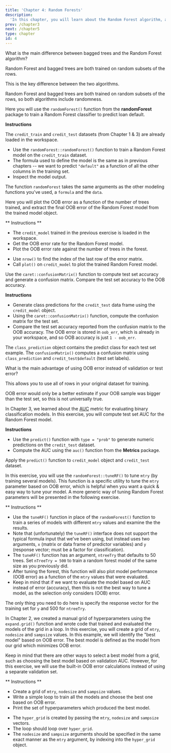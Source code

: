 ```yaml
---
title: 'Chapter 4: Random Forests'
description:
  'In this chapter, you will learn about the Random Forest algorithm, another tree-based ensemble method.  Random Forest is a modified version of bagged trees with better performance. Here you will learn how to train, tune and evaluate Random Forest models in R.'
prev: /chapter3
next: /chapter5
type: chapter
id: 4
---
```


<exercise id="1" title="Introduction to Random Forest" type="slides">

<slides source="chapter4_01">
</slides>

</exercise>

<exercise id="2" title="Advantages of tree-based methods">

What is the main difference between bagged trees and the Random Forest algorithm?

<choice>
<opt text="In Random Forest, the decision trees are trained on a random subset of the rows, but in bagging, they use all the rows.">

Random Forest and bagged trees are both trained on random subsets of the rows.

</opt>

<opt text="In Random Forest, only a subset of features are selected at random at each split in a decision tree.  In bagging, all features are used." correect="true">

This is the key difference between the two algorithms.

</opt>

<opt text="In Random Forest, there is randomness.  In bagging, there is no randomness.">

Random Forest and bagged trees are both trained on random subsets of the rows, so both algorithms include randomness.

</opt>
</choice>

</exercise>

<exercise id="3" title="Train a Random Forest model">

Here you will use the `randomForest()` function from the **randomForest** package to train a Random Forest classifier to predict loan default.

**Instructions**

The `credit_train` and `credit_test` datasets (from Chapter 1 & 3) are already loaded in the workspace.
- Use the `randomForest::randomForest()` function to train a Random Forest model on the `credit_train` dataset.
- The formula used to define the model is the same as in previous chapters -- we want to predict `"default"` as a function of all the other columns in the training set.
- Inspect the model output.

<codeblock id="04_03">

The function `randomForest` takes the same arguments as the other modeling functions you've used, a `formula` and the `data`.

</codeblock>

</exercise>

<exercise id="4" title="Understanding Random Forest model output" type="slides">

<slides source="chapter4_04">
</slides>

</exercise>

<exercise id="5" title="Evaluate out-of-bag error">

Here you will plot the OOB error as a function of the number of trees trained, and extract the final OOB error of the Random Forest model from the trained model object.

** Instructions **

- The `credit_model` trained in the previous exercise is loaded in the workspace.
- Get the OOB error rate for the Random Forest model.
- Plot the OOB error rate against the number of trees in the forest.

<codeblock id="04_05">

- Use `nrow()` to find the index of the last row of the error matrix.
- Call `plot()` on `credit_model` to plot the trained Random Forest model. 

</codeblock>

</exercise>

<exercise id="6" title="Evaluate model performance on a test set">

Use the `caret::confusionMatrix()` function to compute test set accuracy and generate a confusion matrix.  Compare the test set accuracy to the OOB accuracy.

**Instructions**

- Generate class predictions for the `credit_test` data frame using the `credit_model` object.
- Using the `caret::confusionMatrix()` function, compute the confusion matrix for the test set.
- Compare the test set accuracy reported from the confusion matrix to the OOB accuracy.  The OOB error is stored in `oob_err`, which is already in your workspace, and so OOB accuracy is just `1 - oob_err`.  

<codeblock id="04_06">

The `class_prediction` object contains the predict class for each test set example.
The `confusionMatrix()` computes a confusion matrix using `class_prediction` and `credit_test$default` (test set labels).

</codeblock>

</exercise>

<exercise id="7" title="OOB error vs. test set error" type="slides">

<slides source="chapter4_07">
</slides>

</exercise>

<exercise id="8" title="Advantage of OOB error">

What is the main advantage of using OOB error instead of validation or test error?

<choice>
<opt text="Tuning the model hyperparameters using OOB error will lead to a better model.">

</opt>

<opt text="If you evaluate your model using OOB error, then you don't need to create a separate test set." correect="true">

This allows you to use all of rows in your original dataset for training.

</opt>

<opt text="OOB error is more accurate than test set error.">

OOB error would only be a better estimate if your OOB sample was bigger than the test set, so this is not universally true.

</opt>
</choice>

</exercise>

<exercise id="9" title="Evaluate test set AUC">

In Chapter 3, we learned about the [AUC](https://en.wikipedia.org/wiki/Receiver_operating_characteristic#Area_under_the_curve) metric for evaluating binary classification models.  In this exercise, you will compute test set AUC for the Random Forest model.

**Instructions**

- Use the `predict()` function with `type = "prob"` to generate numeric predictions on the `credit_test` dataset. 
- Compute the AUC using the `auc()` function from the **Metrics** package.

<codeblock id="04_09">

Apply the `predict()` function to `credit_model` object and `credit_test` dataset.

</codeblock>

</exercise>

<exercise id="10" title="Tuning a Random Forest model" type="slides">

<slides source="chapter4_10">
</slides>

</exercise>

<exercise id="11" title="Tuning a Random Forest via  mtry">

In this exercise, you will use the `randomForest::tuneRF()` to tune `mtry` (by training several models). This function is a specific utility to tune the `mtry` parameter based on OOB error, which is helpful when you want a quick & easy way to tune your model.  A more generic way of tuning Random Forest parameters will be presented in the following exercise.

** Instructions **

- Use the `tuneRF()` function in place of the `randomForest()` function to train a series of models with different `mtry` values and examine the the results.
- Note that (unfortunately) the `tuneRF()` interface does not support the typical formula input that we've been using, but instead uses two arguments, `x` (matrix or data frame of predictor variables) and `y` (response vector; must be a factor for classification).  
- The `tuneRF()` function has an argument, `ntreeTry` that defaults to 50 trees. Set `nTreeTry = 500` to train a random forest model of the same size as you previously did.
- After tuning the forest, this function will also plot model performance (OOB error) as a function of the `mtry` values that were evaluated. 
- Keep in mind that if we want to evaluate the model based on AUC instead of error (accuracy), then this is not the best way to tune a model, as the selection only considers (OOB) error.

<codeblock id="04_11">

The only thing you need to do here is specify the response vector for the training set for `y` and 500 for `ntreeTry`.

</codeblock>

</exercise>

<exercise id="12" title="Tuning a Random Forest via tree depth">

In Chapter 2, we created a manual grid of hyperparameters using the `expand.grid()` function and wrote code that trained and evaluated the models of the grid in a loop.  In this exercise, you will create a grid of `mtry`, `nodesize` and `sampsize` values.  In this example, we will identify the "best model" based on OOB error.  The best model is defined as the model from our grid which minimizes OOB error.  

Keep in mind that there are other ways to select a best model from a grid, such as choosing the best model based on validation AUC.  However, for this exercise, we will use the built-in OOB error calculations instead of using a separate validation set.

** Instructions **

- Create a grid of `mtry`, `nodesize` and `sampsize` values.  
- Write a simple loop to train all the models and choose the best one based on OOB error.
- Print the set of hyperparameters which produced the best model.

<codeblock id="04_12">

- The `hyper_grid` is created by passing the `mtry`, `nodesize` and `sampsize` vectors.
- The loop should loop over `hyper_grid`. 
- The `nodesize` and `sampsize` arguments should be specified in the same exact manner as the `mtry` argument, by indexing into the `hyper_grid` object.

</codeblock>

</exercise>